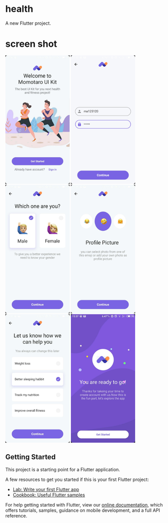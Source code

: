 # health

A new Flutter project.

# screen shot
<img src="./screenshot/1.jpg" style="width: 200px;" />
<img src="./screenshot/2.jpg" style="width: 200px;" />
<img src="./screenshot/3.jpg" style="width: 200px;" />
<img src="./screenshot/4.jpg" style="width: 200px;" />
<img src="./screenshot/5.jpg" style="width: 200px;" />
<img src="./screenshot/6.jpg" style="width: 200px;" />

## Getting Started

This project is a starting point for a Flutter application.

A few resources to get you started if this is your first Flutter project:

- [Lab: Write your first Flutter app](https://flutter.dev/docs/get-started/codelab)
- [Cookbook: Useful Flutter samples](https://flutter.dev/docs/cookbook)

For help getting started with Flutter, view our 
[online documentation](https://flutter.dev/docs), which offers tutorials, 
samples, guidance on mobile development, and a full API reference.
